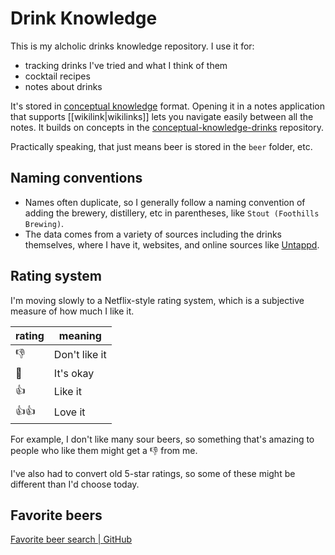 # Drink Knowledge
This is my alcholic drinks knowledge repository. I use it for:
- tracking drinks I've tried and what I think of them
- cocktail recipes
- notes about drinks

It's stored in [conceptual knowledge](https://github.com/digitalreplica/conceptual-knowledge/blob/main/concept/conceptual%20knowledge.md) format. Opening it in a notes application that supports [[wikilink|wikilinks]] lets you navigate easily between all the notes. It builds on concepts in the [conceptual-knowledge-drinks](https://github.com/dannyrappleyea/conceptual-knowledge-drinks) repository. 

Practically speaking, that just means beer is stored in the `beer` folder, etc.

## Naming conventions
- Names often duplicate, so I generally follow a naming convention of adding the brewery, distillery, etc in parentheses, like `Stout (Foothills Brewing)`.
- The data comes from a variety of sources including the drinks themselves, where I have it, websites, and online sources like [Untappd](https://untappd.com/).

## Rating system
I'm moving slowly to a Netflix-style rating system, which is a subjective measure of how much I like it. 

rating | meaning
--- | ---
👎 | Don't like it
🤞 | It's okay
👍 | Like it
👍👍 | Love it

For example, I don't like many sour beers, so something that's amazing to people who like them might get a 👎 from me.

I've also had to convert old 5-star ratings, so some of these might be different than I'd choose today.

## Favorite beers
[Favorite beer search | GitHub](https://github.com/search?q=repo%3Adannyrappleyea%2Fdrink-knowledge%20%5B%5Bbeer%5D%5D%20%F0%9F%91%8D%F0%9F%91%8D&type=code)
